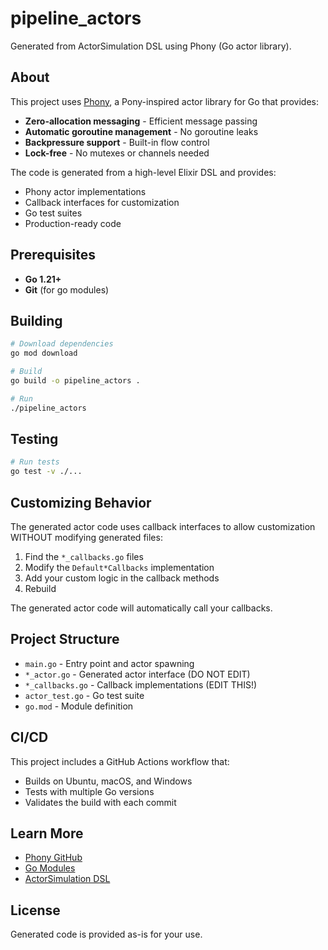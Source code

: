 # pipeline_actors

Generated from ActorSimulation DSL using Phony (Go actor library).

## About

This project uses [Phony](https://github.com/Arceliar/phony), a Pony-inspired
actor library for Go that provides:

- **Zero-allocation messaging** - Efficient message passing
- **Automatic goroutine management** - No goroutine leaks
- **Backpressure support** - Built-in flow control
- **Lock-free** - No mutexes or channels needed

The code is generated from a high-level Elixir DSL and provides:
- Phony actor implementations
- Callback interfaces for customization
- Go test suites
- Production-ready code

## Prerequisites

- **Go 1.21+**
- **Git** (for go modules)

## Building

```bash
# Download dependencies
go mod download

# Build
go build -o pipeline_actors .

# Run
./pipeline_actors
```

## Testing

```bash
# Run tests
go test -v ./...
```

## Customizing Behavior

The generated actor code uses callback interfaces to allow customization WITHOUT
modifying generated files:

1. Find the `*_callbacks.go` files
2. Modify the `Default*Callbacks` implementation
3. Add your custom logic in the callback methods
4. Rebuild

The generated actor code will automatically call your callbacks.

## Project Structure

- `main.go` - Entry point and actor spawning
- `*_actor.go` - Generated actor interface (DO NOT EDIT)
- `*_callbacks.go` - Callback implementations (EDIT THIS!)
- `actor_test.go` - Go test suite
- `go.mod` - Module definition

## CI/CD

This project includes a GitHub Actions workflow that:
- Builds on Ubuntu, macOS, and Windows
- Tests with multiple Go versions
- Validates the build with each commit

## Learn More

- [Phony GitHub](https://github.com/Arceliar/phony)
- [Go Modules](https://go.dev/blog/using-go-modules)
- [ActorSimulation DSL](https://github.com/yourusername/gen_server_virtual_time)

## License

Generated code is provided as-is for your use.
